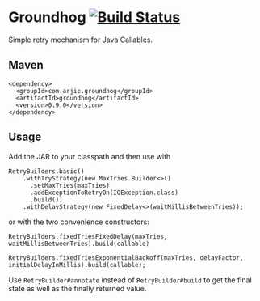 # Groundhog [![Build Status](https://travis-ci.org/roshan/groundhog.svg?branch=master)](https://travis-ci.org/roshan/groundhog)

Simple retry mechanism for Java Callables.

## Maven

```
<dependency>
  <groupId>com.arjie.groundhog</groupId>
  <artifactId>groundhog</artifactId>
  <version>0.9.0</version>
</dependency>
```

## Usage

Add the JAR to your classpath and then use with 

```
RetryBuilders.basic()
    .withTryStrategy(new MaxTries.Builder<>()
      .setMaxTries(maxTries)
      .addExceptionToRetryOn(IOException.class)
      .build())
    .withDelayStrategy(new FixedDelay<>(waitMillisBetweenTries));
```

or with the two convenience constructors:

```
RetryBuilders.fixedTriesFixedDelay(maxTries, waitMillisBetweenTries).build(callable)
```

```
RetryBuilders.fixedTriesExponentialBackoff(maxTries, delayFactor, initialDelayInMillis).build(callable);
```

Use `RetryBuilder#annotate` instead of `RetryBuilder#build` to get the final state as well as the finally returned value.
